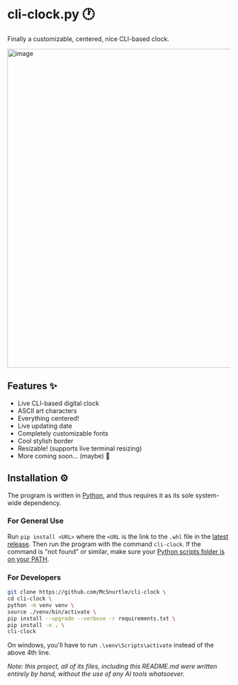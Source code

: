 # cli-clock.py 🕐
Finally a customizable, centered, nice CLI-based clock.

<img width="1280" height="720" alt="image" src="https://github.com/user-attachments/assets/6cff4704-a824-4fba-bde2-77aa365673bb" />

## Features ✨
- Live CLI-based digital clock
- ASCII art characters
- Everything centered!
- Live updating date
- Completely customizable fonts
- Cool stylish border
- Resizable! (supports live terminal resizing)
- More coming soon... (maybe) :eyes:

## Installation ⚙️
The program is written in [Python](<https://www.python.org/>), and thus requires it as its sole system-wide dependency.

### For General Use
Run `pip install <URL>` where the `<URL` is the link to the `.whl` file in the [latest release](<https://github.com/McSnurtle/releases/latest>).
Then run the program with the command `cli-clock`. If the command is "not found" or similar, make sure your [Python scripts folder is on your PATH](<https://www.geeksforgeeks.org/python/how-to-add-python-to-windows-path/>).

### For Developers
```bash
git clone https://github.com/McSnurtle/cli-clock \
cd cli-clock \
python -m venv venv \
source ./venv/bin/activate \
pip install --upgrade --verbose -r requirements.txt \
pip install -e . \
cli-clock
```
On windows, you'll have to run `.\venv\Scripts\activate` instead of the above 4th line.

*Note: this project, all of its files, including this README.md were written entirely by hand, without the use of any AI tools whatsoever.*
